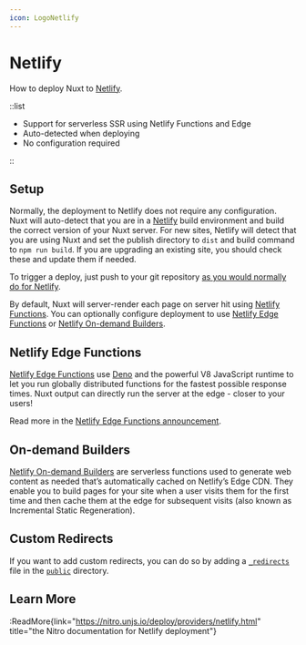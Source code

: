 ```yaml
---
icon: LogoNetlify
---
```


# Netlify

How to deploy Nuxt to [Netlify](https://www.netlify.com/).

::list

- Support for serverless SSR using Netlify Functions and Edge
- Auto-detected when deploying
- No configuration required

::

## Setup

Normally, the deployment to Netlify does not require any configuration. Nuxt will auto-detect that you are in a [Netlify](https://www.netlify.com) build environment and build the correct version of your Nuxt server. For new sites, Netlify will detect that you are using Nuxt and set the publish directory to `dist` and build command to `npm run build`. If you are upgrading an existing site, you should check these and update them if needed.

To trigger a deploy, just push to your git repository [as you would normally do for Netlify](https://docs.netlify.com/configure-builds/get-started/).

By default, Nuxt will server-render each page on server hit using [Netlify Functions](https://docs.netlify.com/functions/overview/). You can optionally configure deployment to use [Netlify Edge Functions](https://docs.netlify.com/netlify-labs/experimental-features/edge-functions/) or [Netlify On-demand Builders](https://docs.netlify.com/configure-builds/on-demand-builders/).

## Netlify Edge Functions

[Netlify Edge Functions](https://docs.netlify.com/netlify-labs/experimental-features/edge-functions/) use [Deno](https://deno.land) and the powerful V8 JavaScript runtime to let you run globally distributed functions for the fastest possible response times. Nuxt output can directly run the server at the edge - closer to your users!

Read more in the [Netlify Edge Functions announcement](https://www.netlify.com/blog/announcing-serverless-compute-with-edge-functions).

## On-demand Builders

[Netlify On-demand Builders](https://docs.netlify.com/configure-builds/on-demand-builders/) are serverless functions used to generate web content as needed that’s automatically cached on Netlify’s Edge CDN. They enable you to build pages for your site when a user visits them for the first time and then cache them at the edge for subsequent visits (also known as Incremental Static Regeneration).

## Custom Redirects

If you want to add custom redirects, you can do so by adding a [`_redirects`](https://docs.netlify.com/routing/redirects/#syntax-for-the-redirects-file) file in the [`public`](/guide/directory-structure/public) directory.

## Learn More

:ReadMore{link="https://nitro.unjs.io/deploy/providers/netlify.html" title="the Nitro documentation for Netlify deployment"}
